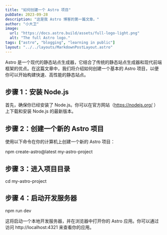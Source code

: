 ```yaml
---
title: "如何创建一个 Astro 项目"
pubDate: 2023-09-28
description: "这是我 Astro 博客的第一篇文章。"
author: "小大卫"
image:
  url: "https://docs.astro.build/assets/full-logo-light.png"
  alt: "The full Astro logo."
tags: ["astro", "blogging", "learning in public"]
layout: "../../layouts/MarkdownPostLayout.astro"
---
```


Astro 是一个现代的静态站点生成器，它结合了传统的静态站点生成器和现代前端框架的优点。在这篇文章中，我们将介绍如何创建一个基本的 Astro 项目，以便你可以开始构建快速、高性能的静态站点。

## 步骤 1：安装 Node.js

首先，确保你已经安装了 Node.js。你可以在官方网站（https://nodejs.org/ ） 上下载和安装 Node.js 的最新版本。

## 步骤 2：创建一个新的 Astro 项目

使用以下命令在你的计算机上创建一个新的 Astro 项目：

npm create-astro@latest my-astro-project

## 步骤 3：进入项目目录

cd my-astro-project

## 步骤 4：启动开发服务器

npm run dev

这将启动一个本地开发服务器，并在浏览器中打开你的 Astro 应用。你可以通过访问 http://localhost:4321 来查看你的应用。
